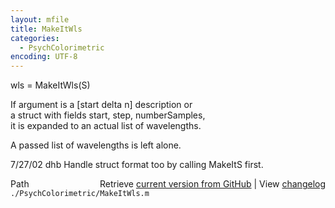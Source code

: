 ```yaml
---
layout: mfile
title: MakeItWls
categories:
  - PsychColorimetric
encoding: UTF-8
---
```


wls = MakeItWls(S)  

If argument is a [start delta n] description or  
a struct with fields start, step, numberSamples,  
it is  expanded to an actual list of wavelengths.  

A passed list of wavelengths is left alone.  

7/27/02  dhb  Handle struct format too by calling MakeItS first.  


<div class="code_header" style="text-align:right;">
  <span style="float:left;">Path&nbsp;&nbsp;</span> <span class="counter">Retrieve <a href=
  "https://raw.github.com/Psychtoolbox-3/Psychtoolbox-3/beta/./PsychColorimetric/MakeItWls.m">current version from GitHub</a> | View <a href=
  "https://github.com/Psychtoolbox-3/Psychtoolbox-3/commits/beta/./PsychColorimetric/MakeItWls.m">changelog</a></span>
</div>
<div class="code">
  <code>./PsychColorimetric/MakeItWls.m</code>
</div>
